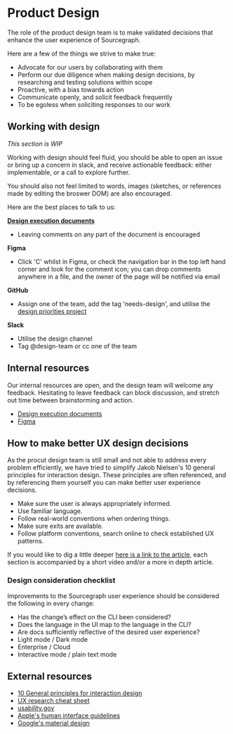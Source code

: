 # Product Design

The role of the product design team is to make validated decisions that enhance the user experience of Sourcegraph.

Here are a few of the things we strive to make true:

- Advocate for our users by collaborating with them
- Perform our due diligence when making design decisions, by researching and testing solutions within scope
- Proactive, with a bias towards action
- Communicate openly, and solicit feedback frequently
- To be egoless when soliciting responses to our work

## Working with design

*This section is WIP*

Working with design should feel fluid, you should be able to open an issue or bring up a concern in slack, and receive actionable feedback: either implementable, or a call to explore further.

You should also not feel limited to words, images (sketches, or references made by editing the broswer DOM) are also encouraged. 

Here are the best places to talk to us:

**[Design execution documents](design-execution.md)**

- Leaving comments on any part of the document is encouraged

**Figma**

- Click 'C' whilst in Figma, or check the navigation bar in the top left hand corner and look for the comment icon; you can drop comments anywhere in a file, and the owner of the page will be notified via email

**GitHub**

- Assign one of the team, add the tag 'needs-design', and utilise the [design priorities project](https://github.com/orgs/sourcegraph/projects/66)

**Slack**

- Utilise the design channel
- Tag @design-team or cc one of the team

## Internal resources

Our internal resources are open, and the design team will welcome any feedback. Hesitating to leave feedback can block discussion, and stretch out time between brainstorming and action.

- [Design execution documents](design-execution.md)
- [Figma](https://www.figma.com/files/team/438792081639669302/Sourcegraph)

## How to make better UX design decisions

As the procut design team is still small and not able to address every problem efficiently, we have tried to simplify Jakob Nielsen's 10 general principles for interaction design. These principles are often referenced, and by referencing them yourself you can make better user experience decisions.

- Make sure the user is always appropriately informed.
- Use familiar language.
- Follow real-world conventions when ordering things.
- Make sure exits are available.
- Follow platform conventions, search online to check established UX patterns.

If you would like to dig a little deeper [here is a link to the article](https://www.nngroup.com/articles/ten-usability-heuristics/), each section is accompanied by a short video and/or a more in depth article.

### Design consideration checklist

Improvements to the Sourcegraph user experience should be considered the following in every change:

- Has the change’s effect on the CLI been considered? 
- Does the language in the UI map to the language in the CLI?
- Are docs sufficiently reflective of the desired user experience?
- Light mode / Dark mode 
- Enterprise / Cloud
- Interactive mode / plain text mode

## External resources

- [10 General principles for interaction design](https://www.interaction-design.org/literature/article/heuristic-evaluation-how-to-conduct-a-heuristic-evaluation)
- [UX research cheat sheet](https://www.nngroup.com/articles/ux-research-cheat-sheet/)
- [usability.gov](https://www.usability.gov/)
- [Apple's human interface guidelines](https://developer.apple.com/design/human-interface-guidelines/)
- [Google's material design](https://material.io/design/)
